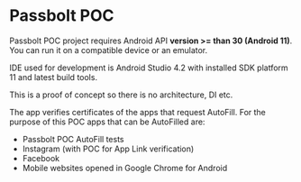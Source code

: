 # Passbolt POC
Passbolt POC project requires Android API **version >= than 30 (Android 11)**. You can run it on a compatible device or an emulator.

IDE used for development is Android Studio 4.2 with installed SDK platform 11 and latest build tools.

This is a proof of concept so there is no architecture, DI etc.

The app verifies certificates of the apps that request AutoFill. For the purpose of this POC apps that can be AutoFilled are:
 - Passbolt POC AutoFill tests
 - Instagram (with POC for App Link verification)
 - Facebook
 - Mobile websites opened in Google Chrome for Android